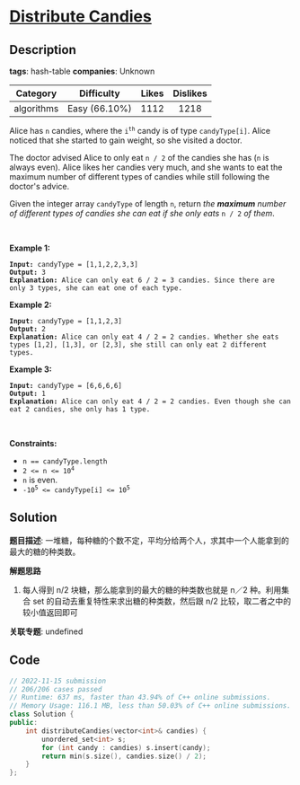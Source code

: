 # [Distribute Candies](https://leetcode.com/problems/distribute-candies/description/)

## Description

**tags**: hash-table
**companies**: Unknown

| Category | Difficulty | Likes | Dislikes |
| :------: | :--------: | :---: | :------: |
| algorithms | Easy (66.10%) | 1112 | 1218 |

<p>Alice has <code>n</code> candies, where the <code>i<sup>th</sup></code> candy is of type <code>candyType[i]</code>. Alice noticed that she started to gain weight, so she visited a doctor.</p>

<p>The doctor advised Alice to only eat <code>n / 2</code> of the candies she has (<code>n</code> is always even). Alice likes her candies very much, and she wants to eat the maximum number of different types of candies while still following the doctor&#39;s advice.</p>

<p>Given the integer array <code>candyType</code> of length <code>n</code>, return <em>the <strong>maximum</strong> number of different types of candies she can eat if she only eats </em><code>n / 2</code><em> of them</em>.</p>

<p>&nbsp;</p>
<p><strong class="example">Example 1:</strong></p>

<pre><code><strong>Input:</strong> candyType = [1,1,2,2,3,3]
<strong>Output:</strong> 3
<strong>Explanation:</strong> Alice can only eat 6 / 2 = 3 candies. Since there are only 3 types, she can eat one of each type.</code></pre>

<p><strong class="example">Example 2:</strong></p>

<pre><code><strong>Input:</strong> candyType = [1,1,2,3]
<strong>Output:</strong> 2
<strong>Explanation:</strong> Alice can only eat 4 / 2 = 2 candies. Whether she eats types [1,2], [1,3], or [2,3], she still can only eat 2 different types.</code></pre>

<p><strong class="example">Example 3:</strong></p>

<pre><code><strong>Input:</strong> candyType = [6,6,6,6]
<strong>Output:</strong> 1
<strong>Explanation:</strong> Alice can only eat 4 / 2 = 2 candies. Even though she can eat 2 candies, she only has 1 type.</code></pre>

<p>&nbsp;</p>
<p><strong>Constraints:</strong></p>

<ul>
	<li><code>n == candyType.length</code></li>
	<li><code>2 &lt;= n &lt;= 10<sup>4</sup></code></li>
	<li><code>n</code>&nbsp;is even.</li>
	<li><code>-10<sup>5</sup> &lt;= candyType[i] &lt;= 10<sup>5</sup></code></li>
</ul>

## Solution

**题目描述**: 一堆糖，每种糖的个数不定，平均分给两个人，求其中一个人能拿到的最大的糖的种类数。

**解题思路**

1. 每人得到 n/2 块糖，那么能拿到的最大的糖的种类数也就是 n／2 种。利用集合 set 的自动去重复特性来求出糖的种类数，然后跟 n/2 比较，取二者之中的较小值返回即可

**关联专题**: undefined

## Code

```cpp
// 2022-11-15 submission
// 206/206 cases passed
// Runtime: 637 ms, faster than 43.94% of C++ online submissions.
// Memory Usage: 116.1 MB, less than 50.03% of C++ online submissions.
class Solution {
public:
    int distributeCandies(vector<int>& candies) {
        unordered_set<int> s;
        for (int candy : candies) s.insert(candy);
        return min(s.size(), candies.size() / 2);
    }
};
```
